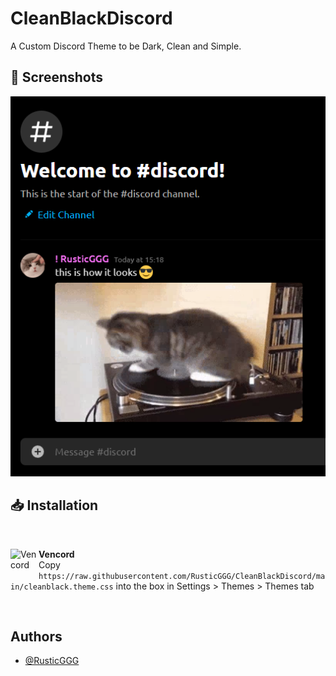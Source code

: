 
# CleanBlackDiscord

A Custom Discord Theme to be Dark, Clean and Simple.


## 📸 Screenshots

![App Screenshot](https://raw.githubusercontent.com/RusticGGG/CleanBlackDiscord/main/Images/ThemeScreenshot.png)

## 📥 Installation

<br/>
<div align="left">
    <img align="left" src="https://i.imgur.com/fXYKU5q.png" alt="Vencord" width="45" height="45">
    <b><p align="left">Vencord</b>
    <br/>Copy <code>https://raw.githubusercontent.com/RusticGGG/CleanBlackDiscord/main/cleanblack.theme.css</code> into the box in Settings > Themes > Themes tab </p>
</div><br/>
    
## Authors

- [@RusticGGG](https://www.github.com/RusticGGG)
